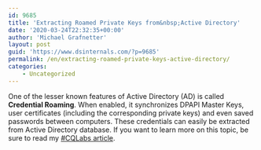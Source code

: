 ```yaml
---
id: 9685
title: 'Extracting Roamed Private Keys from&nbsp;Active Directory'
date: '2020-03-24T22:32:35+00:00'
author: 'Michael Grafnetter'
layout: post
guid: 'https://www.dsinternals.com/?p=9685'
permalink: /en/extracting-roamed-private-keys-active-directory/
categories:
    - Uncategorized
---
```


One of the lesser known features of Active Directory (AD) is called **Credential Roaming**. When enabled, it synchronizes DPAPI Master Keys, user certificates (including the corresponding private keys) and even saved passwords between computers. These credentials can easily be extracted from Active Directory database. If you want to learn more on this topic, be sure to read my [\#CQLabs article](https://cqureacademy.com/blog/extracting-roamed-private-keys).
